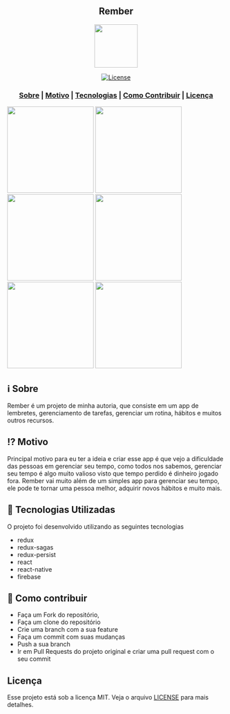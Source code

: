 <h2 align="center">
Rember
</h2>

<p align="center"> 
<img src="https://i.ibb.co/kX4XS9v/icon.png" width="100" heigth="100">
</p>

<p align="center">
  <a href="LICENSE" >
    <img alt="License" src="https://img.shields.io/badge/license-MIT-%23F8952D">
  </a>
</p>

<h3 align="center">  
  <a href="#information_source-sobre">Sobre</a> |
  <a href="#interrobang-motivo">Motivo</a> | 
  <a href="#rocket-tecnologias-utilizadas">Tecnologias</a> | 
  <a href="#link-como-contribuir">Como Contribuir</a> | 
  <a href="#licença">Licença</a> 
</h3>

<div style={display: flex, flex-direction:row}>
  <img src="https://i.ibb.co/NTQWm58/Simulator-Screen-Shot-i-Phone-11-2020-05-31-at-13-12-25.png" width="200" />
  <img src="https://i.ibb.co/PC8fssm/Simulator-Screen-Shot-i-Phone-11-2020-05-31-at-13-12-31.png" width="200" />
  <img src="https://i.ibb.co/QkJLmwf/Simulator-Screen-Shot-i-Phone-11-2020-05-31-at-14-13-11.png" width="200" />
  <img src="https://i.ibb.co/QM3hJbx/Simulator-Screen-Shot-i-Phone-11-2020-05-31-at-13-18-34.png" width="200" />
  <img src="https://i.ibb.co/H4MSv6x/Simulator-Screen-Shot-i-Phone-11-2020-05-31-at-13-18-38.png" width="200" />
  <img src="https://i.ibb.co/17DWSNK/Simulator-Screen-Shot-i-Phone-11-2020-05-31-at-13-18-43.png" width="200" />
</div>

## :information_source: Sobre

Rember é um projeto de minha autoria, que consiste em um app de lembretes, gerenciamento de tarefas, gerenciar um rotina, hábitos e muitos outros recursos.

## :interrobang: Motivo

Principal motivo para eu ter a ideia e criar esse app é que vejo a dificuldade das pessoas em gerenciar seu tempo, como todos nos sabemos, gerenciar seu tempo é algo muito valioso visto que tempo perdido é dinheiro jogado fora. Rember vai muito além de um simples app para gerenciar seu tempo, ele pode te tornar uma pessoa melhor, adquirir novos hábitos e muito mais. 

## :rocket: Tecnologias Utilizadas

O projeto foi desenvolvido utilizando as seguintes tecnologias

- redux
- redux-sagas
- redux-persist
- react
- react-native
- firebase

## :link: Como contribuir

- Faça um Fork do repositório,
- Faça um clone do repositório
- Crie uma branch com a sua feature
- Faça um commit com suas mudanças
- Push a sua branch
- Ir em Pull Requests do projeto original e criar uma pull request com o seu commit

## Licença
Esse projeto está sob a licença MIT. Veja o arquivo [LICENSE](LICENSE) para mais detalhes.
